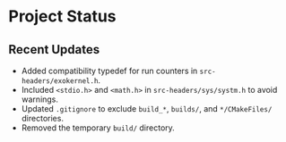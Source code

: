# Project Status

## Recent Updates
- Added compatibility typedef for run counters in `src-headers/exokernel.h`.
- Included `<stdio.h>` and `<math.h>` in `src-headers/sys/systm.h` to avoid warnings.
- Updated `.gitignore` to exclude `build_*`, `builds/`, and `*/CMakeFiles/` directories.
- Removed the temporary `build/` directory.

